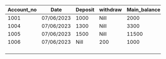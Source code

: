|   Account_no	|  Date 	|   Deposit	|   withdraw	| Main_balance
|---	|---	|---	|---	|---|
|   1001	| 07/06/2023  	|  1000 	|   Nill	| 2000  |
|   1004	| 07/06/2023  	|  1300 	|  Nill 	| 3300
|   1005	| 07/06/2023  	|  1500 	|   Nill	| 11500
|   1006	| 07/06/2023 	|   Nill	|   200	| 1000
|   	|   	|   	|   	|
|   	|   	|   	|   	|
|   	|   	|   	|   	|
|   	|   	|   	|   	|
